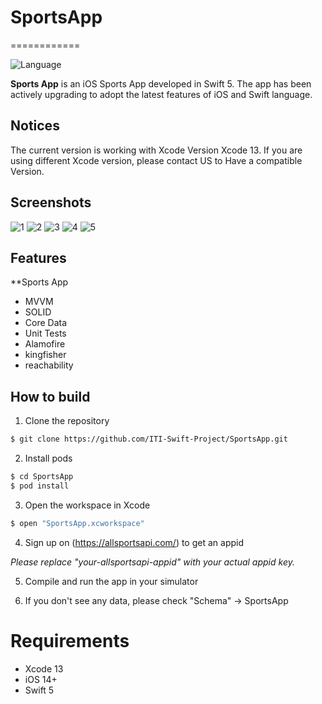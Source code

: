 # SportsApp

============

![Language](https://img.shields.io/badge/language-Swift%205-orange.svg)

**Sports App** is an iOS Sports App  developed in Swift 5. The app has been actively upgrading to adopt the latest features of iOS and Swift language.

## Notices
The current version is working with Xcode Version Xcode 13. If you are using different Xcode version, please contact US to Have a compatible Version. 

## Screenshots

![1](https://user-images.githubusercontent.com/87352168/218867282-b2f7699a-d122-4b37-a8d6-918e6ec41408.png)
![2](https://user-images.githubusercontent.com/87352168/218867378-264f3163-e84e-4194-915e-48df145cdc9d.png)
![3](https://user-images.githubusercontent.com/87352168/218867472-7dcceb05-df10-4fa0-acf0-e163b2e7b00b.png)
![4](https://user-images.githubusercontent.com/87352168/218867612-8024ad37-464a-4f32-abfc-afddba15c082.png)
![5](https://user-images.githubusercontent.com/87352168/218867763-eb6fd870-0887-435d-bcfc-bfbd3b675d8c.png)


## Features

**Sports App

* MVVM 
* SOLID
* Core Data
* Unit Tests
* Alamofire
* kingfisher
* reachability


## How to build

1) Clone the repository

```bash
$ git clone https://github.com/ITI-Swift-Project/SportsApp.git
```

2) Install pods

```bash
$ cd SportsApp
$ pod install
```

3) Open the workspace in Xcode

```bash
$ open "SportsApp.xcworkspace"
```

4) Sign up on (https://allsportsapi.com/) to get an appid

*Please replace "your-allsportsapi-appid" with your actual appid key.*
 
5) Compile and run the app in your simulator

6) If you don't see any data, please check "Schema" -> SportsApp

# Requirements

* Xcode 13
* iOS 14+
* Swift 5


